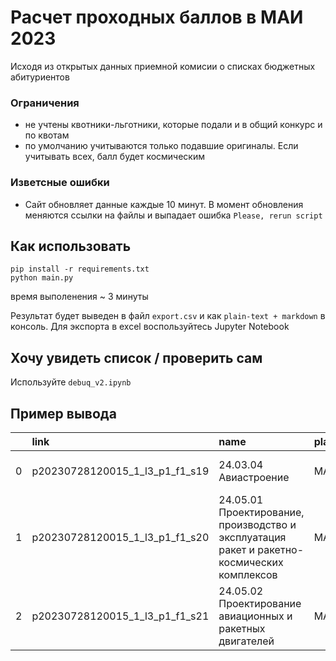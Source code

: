# Расчет проходных баллов в МАИ 2023

Исходя из открытых данных приемной комисии 
о списках бюджетных абитуриентов 

### Ограничения
- не учтены квотники-льготники, которые подали и в общий конкурс и по квотам
- по умолчанию учитываются только подавшие оригиналы. Если учитывать всех, балл будет космическим

### Изветсные ошибки
- Cайт обновляет данные каждые 10 минут. В момент обновления меняются ссылки на файлы и выпадает ошибка `Please, rerun script`

## Как использовать

```
pip install -r requirements.txt
python main.py
```
время выполенения ~ 3 минуты

Результат будет выведен в файл `export.csv` и как `plain-text + markdown` в консоль. Для экспорта в excel воспользуйтесь Jupyter Notebook

## Хочу увидеть список / проверить сам

Используйте `debuq_v2.ipynb`

## Пример вывода

|    | link                           | name                                                                                        | place                 | level                                 | pay                | form         |   places |   min |
|---:|:-------------------------------|:--------------------------------------------------------------------------------------------|:----------------------|:--------------------------------------|:-------------------|:-------------|---------:|------:|
|  0 | p20230728120015_1_l3_p1_f1_s19 | 24.03.04 Авиастроение                                                                       | МАИ                   | Базовое высшее образование            | Бюджет             | очная        |       20 |   252 |
|  1 | p20230728120015_1_l3_p1_f1_s20 | 24.05.01 Проектирование, производство и эксплуатация ракет и ракетно-космических комплексов | МАИ                   | Базовое высшее образование            | Бюджет             | очная        |       55 |   239 |
|  2 | p20230728120015_1_l3_p1_f1_s21 | 24.05.02 Проектирование авиационных и ракетных двигателей                                   | МАИ                   | Базовое высшее образование            | Бюджет             | очная        |       36 |   245 |


